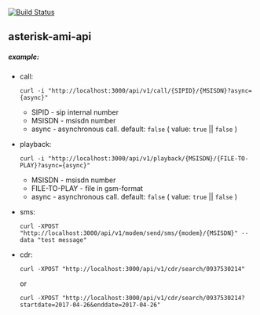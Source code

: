 [![Build Status](https://travis-ci.org/incu6us/asterisk-ami-api.svg)](https://travis-ci.org/incu6us/asterisk-ami-api)

## asterisk-ami-api

##### example:
- call:
    ```
    curl -i "http://localhost:3000/api/v1/call/{SIPID}/{MSISDN}?async={async}"
    ```
    - SIPID - sip internal number
    - MSISDN - msisdn number
    - async - asynchronous call. default: `false` ( value: `true` || `false` )

- playback:
    ```
    curl -i "http://localhost:3000/api/v1/playback/{MSISDN}/{FILE-TO-PLAY}?async={async}"
    ```
    - MSISDN - msisdn number
    - FILE-TO-PLAY - file in gsm-format
    - async - asynchronous call. default: `false` ( value: `true` || `false` )


- sms:
    ```
    curl -XPOST "http://localhost:3000/api/v1/modem/send/sms/{modem}/{MSISDN}" --data "test message"
    ```
    
- cdr:
    ```
    curl -XPOST "http://localhost:3000/api/v1/cdr/search/0937530214"
    ```
    or
    ```
    curl -XPOST "http://localhost:3000/api/v1/cdr/search/0937530214?startdate=2017-04-26&enddate=2017-04-26"
    ```